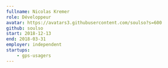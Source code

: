 ```yaml
---
fullname: Nicolas Kremer
role: Développeur
avatar: https://avatars3.githubusercontent.com/soulso?s=600
github: soulso
start: 2018-12-13
end: 2018-03-31
employer: independent
startups:
    - gps-usagers
---
```

